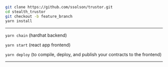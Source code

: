 ```bash
git clone https://github.com/ssolson/trustor.git
cd stealth_trustor
git checkout -b feature_branch
yarn install
```

---

`yarn chain` (hardhat backend)

`yarn start` (react app frontend)

`yarn deploy` (to compile, deploy, and publish your contracts to the frontend)

---
